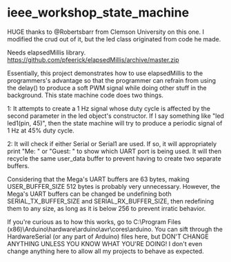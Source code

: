 # ieee_workshop_state_machine
HUGE thanks to @Robertsbarr from Clemson University on this one. I modified the crud out of it, but the led class originated from code he made.

Needs elapsedMillis library.
https://github.com/pfeerick/elapsedMillis/archive/master.zip

  Essentially, this project demonstrates how to use elapsedMillis to the programmers's advantage so that the programmer can refrain from using the delay() to produce a soft PWM signal while doing other stuff in the background. This state machine code does two things.
  
  1: It attempts to create a 1 Hz signal whose duty cycle is affected by the second parameter in the led object's constructor. If I say something like "led led1(pin, 45)", then the state machine will try to produce a periodic signal of 1 Hz at 45% duty cycle.
  
  2: It will check if either Serial or Serial1 are used. If so, it will appropriately print "Me: " or "Guest: " to show which UART port is being used. It will then recycle the same user_data buffer to prevent having to create two separate buffers.
  
  Considering that the Mega's UART buffers are 63 bytes, making USER_BUFFER_SIZE 512 bytes is probably very unnecessary. However, the Mega's UART buffers can be changed be undefining both SERIAL_TX_BUFFER_SIZE and SERIAL_RX_BUFFER_SIZE, then redefining them to any size, as long as it is below 256 to prevent irratic behavior.
  
  If you're curious as to how this works, go to C:\Program Files (x86)\Arduino\hardware\arduino\avr\cores\arduino.
  You can sift through the HardwareSerial (or any part of Arduino) files here, but DON'T CHANGE ANYTHING UNLESS YOU KNOW WHAT YOU'RE DOING! I don't even change anything here to allow all my projects to behave as expected.
